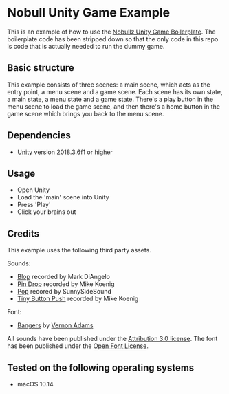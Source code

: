 # Nobull Unity Game Example

This is an example of how to use the [Nobullz Unity Game Boilerplate](https://github.com/grumpypixel/Nobullz-Unity-Game-Boilerplate). The boilerplate code has been stripped down so that the only code in this repo is code that is actually needed to run the dummy game.

## Basic structure

This example consists of three scenes: a main scene, which acts as the entry point, a menu scene and a game scene. Each scene has its own state, a main state, a menu state and a game state. There's a play button in the menu scene to load the game scene, and then there's a home button in the game scene which brings you back to the menu scene.

## Dependencies

- [Unity](https://unity3d.com/get-unity/download) version 2018.3.6f1 or higher

## Usage

- Open Unity
- Load the 'main' scene into Unity
- Press 'Play'
- Click your brains out

## Credits

This example uses the following third party assets.

Sounds:
- [Blop](http://soundbible.com/2067-Blop.html) recorded by Mark DiAngelo
- [Pin Drop](http://soundbible.com/1073-Pin-Drop.html) recorded by Mike Koenig
- [Pop](https://freesound.org/s/67086/) recored by SunnySideSound
- [Tiny Button Push](http://soundbible.com/419-Tiny-Button-Push.html) recorded by Mike Koenig

Font:
- [Bangers](https://fonts.google.com/specimen/Bangers) by [Vernon Adams](https://github.com/vernnobile)

All sounds have been published under the [Attribution 3.0 license](https://creativecommons.org/licenses/by/3.0/).
The font has been published under the [Open Font License](https://scripts.sil.org/cms/scripts/page.php?site_id=nrsi&id=OFL_web).

## Tested on the following operating systems

- macOS 10.14
